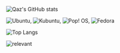 ![Qaz's GitHub stats](https://github-readme-stats.vercel.app/api?username=QazCetelic&hide=stars&count_private=true)

![Ubuntu](https://img.shields.io/badge/Ubuntu-E95420?style=flat-square&logo=ubuntu&logoColor=white),
![Kubuntu](https://img.shields.io/badge/-KUbuntu-%230079C1?style=flat-square&logo=kubuntu&logoColor=white),
![Pop! OS](https://img.shields.io/badge/Pop!_OS-48B9C7?style=flat-square&logo=Pop!_OS&logoColor=white), <!-- KDE Neon -->
![Fedora](https://img.shields.io/badge/Fedora-294172?style=flat-square&logo=fedora&logoColor=white)

![Top Langs](https://github-readme-stats.vercel.app/api/top-langs/?username=QazCetelic&langs_count=100&exclude_repo=GameCubeSite&layout=compact)

![relevant](https://imgs.xkcd.com/comics/infrastructures.png)
